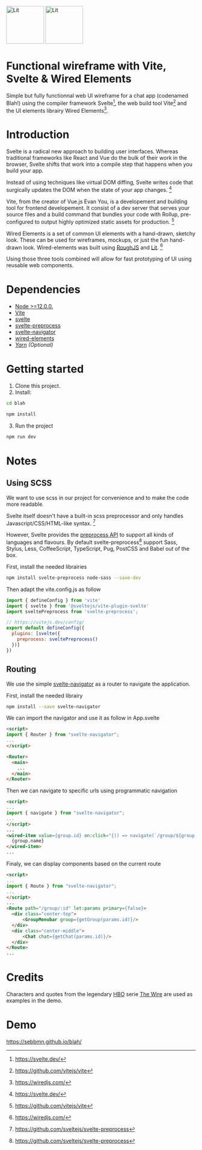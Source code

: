 <img src="https://vitejs.dev/logo.svg" alt="Lit" height="100">   <img src="https://svelte.dev/svelte-logo-horizontal.svg" alt="Lit" height="100">

# Functional wireframe with Vite, Svelte & Wired Elements
Simple but fully functionnal web UI wireframe for a chat app (codenamed Blah!) using the compiler framework Svelte[^1], the web build tool Vite[^2] and the UI elements librairy Wired Elements[^3].

# Introduction
Svelte is a radical new approach to building user interfaces. Whereas traditional frameworks like React and Vue do the bulk of their work in the browser, Svelte shifts that work into a compile step that happens when you build your app.

Instead of using techniques like virtual DOM diffing, Svelte writes code that surgically updates the DOM when the state of your app changes. [^1]

Vite, from the creator of Vue.js Evan You, is a developement and building tool for frontend developement.
It consist of a dev server that serves your source files and a build command that bundles your code with Rollup, pre-configured to output highly optimized static assets for production. [^2]

Wired Elements is a set of common UI elements with a hand-drawn, sketchy look. These can be used for wireframes, mockups, or just the fun hand-drawn look.
Wired-elements was built using [RoughJS](https://roughjs.com/) and [Lit](https://lit.dev/). [^3]

Using those three tools combined will allow for fast prototyping of UI using reusable web components.
# Dependencies
* [Node >=12.0.0.](https://nodejs.org/en/)
* [Vite](https://github.com/vitejs/vite)
* [svelte](https://github.com/sveltejs/svelte)
* [svelte-preprocess](https://github.com/sveltejs/svelte-preprocess)
* [svelte-navigator](https://github.com/mefechoel/svelte-navigator)
* [wired-elements](https://github.com/rough-stuff/wired-elements)
* [*Yarn*](https://yarnpkg.com/) *(Optional)*
# Getting started
1. Clone this project.
2. Install:

````bash
cd blah
````
````bash
npm install
````
3. Run the project
````bash
npm run dev
````

# Notes

## Using SCSS
We want to use scss in our project for convenience and to make the code more readable.

Svelte itself doesn't have a built-in scss preprocessor and only handles Javascript/CSS/HTML-like syntax. [^4]

However, Svelte provides the [preprocess API](https://svelte.dev/docs#svelte_preprocess) to support all kinds of languages and flavours. By default svelte-preprocess[^4] support Sass, Stylus, Less, CoffeeScript, TypeScript, Pug, PostCSS and Babel out of the box.

First, install the needed librairies

````bash
npm install svelte-preprocess node-sass --save-dev
````
Then adapt the vite.config.js as follow

````js
import { defineConfig } from 'vite'
import { svelte } from '@sveltejs/vite-plugin-svelte'
import sveltePreprocess from 'svelte-preprocess';

// https://vitejs.dev/config/
export default defineConfig({
  plugins: [svelte({
    preprocess: sveltePreprocess()
  })]
})
````
## Routing
We use the simple [svelte-navigator](https://github.com/mefechoel/svelte-navigator) as a router to navigate the application.

First, install the needed librairy

````bash
npm install --save svelte-navigator
````

We can import the navigator and use it as follow in App.svelte

````html
<script>
import { Router } from "svelte-navigator";
...
</script>

<Router>
  <main>
    ...
  </main>
</Router>
````
Then we can navigate to specific urls using programmatic navigation
````html
<script>
...
import { navigate } from "svelte-navigator";
...
</script>
...
<wired-item value={group.id} on:click="{() => navigate(`/group/${group.id}`)}">
  {group.name}
</wired-item>
...
````
Finaly, we can display components based on the current route
````html
<script>
...
import { Route } from "svelte-navigator";
...
</script>
...
<Route path="/group/:id" let:params primary={false}>
  <div class="center-top">
      <GroupMenubar group={getGroup(params.id)}/>
  </div>
  <div class="center-middle">
      <Chat chat={getChat(params.id)}/>
  </div>
</Route>
...
````
# Credits
Characters and quotes from the legendary [HBO](https://www.hbo.com/the-wire) serie [The Wire](https://en.wikipedia.org/wiki/The_Wire) are used as examples in the demo. 

# Demo
https://sebbmn.github.io/blah/

[^1]: https://svelte.dev/
[^2]: https://github.com/vitejs/vite
[^3]: https://wiredjs.com/
[^4]: https://github.com/sveltejs/svelte-preprocess
